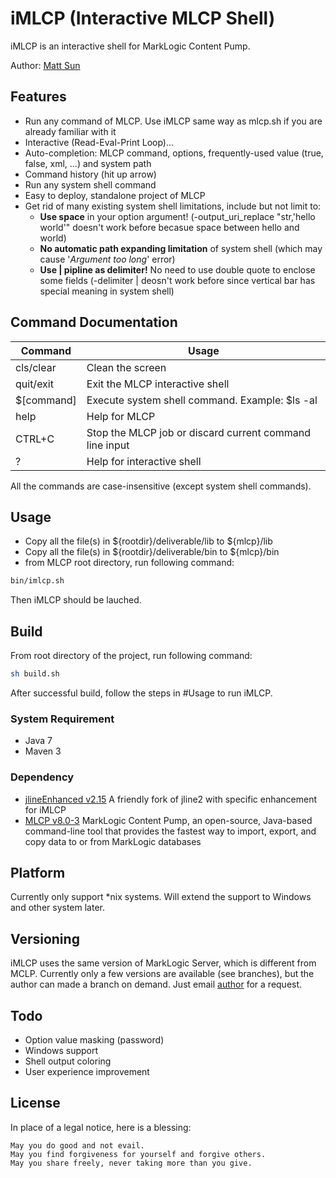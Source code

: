 # iMLCP (Interactive MLCP Shell)

iMLCP is an interactive shell for MarkLogic Content Pump.

Author: [Matt Sun](mailto:matt.sun@marklogic.com)


## Features

* Run any command of MLCP. Use iMLCP same way as mlcp.sh if you are already familiar with it
* Interactive (Read-Eval-Print Loop)...
* Auto-completion: MLCP command, options, frequently-used value (true, false, xml, ...) and system path
* Command history (hit up arrow)
* Run any system shell command
* Easy to deploy, standalone project of MLCP
* Get rid of many existing system shell limitations, include but not limit to:
  * **Use space** in your option argument! (-output_uri_replace "str,'hello world'" doesn't work before becasue space between hello and world)
  * **No automatic path expanding limitation** of system shell (which may cause '*Argument too long*' error)
  * **Use | pipline as delimiter!** No need to use double quote to enclose some fields (-delimiter | deosn't work before since vertical bar has special meaning in system shell)


## Command Documentation

| Command      | Usage                                                  |
| -------------| ------------------------------------------------------ |
| cls/clear    |Clean the screen                                        |
| quit/exit    | Exit the MLCP interactive shell                        |
| $[command]   | Execute system shell command. Example: $ls -al         |
| help         |Help for MLCP                                           |
| CTRL+C       |Stop the MLCP job or discard current command line input |
| ?            |Help for interactive shell                              |

All the commands are case-insensitive (except system shell commands).


## Usage

* Copy all the file(s) in ${rootdir}/deliverable/lib to ${mlcp}/lib
* Copy all the file(s) in ${rootdir}/deliverable/bin to ${mlcp}/bin
* from MLCP root directory, run following command:
``` bash
bin/imlcp.sh
```
Then iMLCP should be lauched.

## Build

From root directory of the project, run following command:
``` bash
sh build.sh
```
After successful build, follow the steps in #Usage to run iMLCP.

### System Requirement
* Java 7
* Maven 3

### Dependency

* [jlineEnhanced v2.15](https://github.com/mattsunsjf/jline2-imlcp) A friendly fork of jline2 with specific enhancement for iMLCP 
* [MLCP v8.0-3](http://developer.marklogic.com/products/mlcp) MarkLogic Content Pump, an open-source, Java-based command-line tool that provides the fastest way to import, export, and copy data to or from MarkLogic databases 

## Platform

Currently only support *nix systems. Will extend the support to Windows and other system later.

## Versioning

iMLCP uses the same version of MarkLogic Server, which is different from MCLP. Currently only a few versions are available (see branches), but the author can made a branch on demand. Just email [author](mailto:matt.sun@marklogic.com) for a request.

## Todo

- Option value masking (password)
- Windows support
- Shell output coloring
- User experience improvement

## License

In place of a legal notice, here is a blessing:

	May you do good and not evail.
    May you find forgiveness for yourself and forgive others.
    May you share freely, never taking more than you give.
